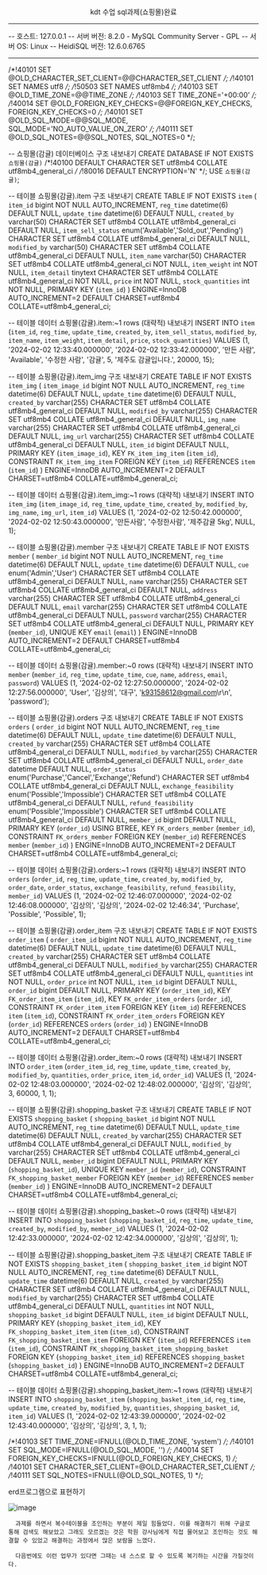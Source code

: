 <center>kdt 수업 sql과제(쇼핑몰)완료</center>

-- --------------------------------------------------------
-- 호스트:                          127.0.0.1
-- 서버 버전:                        8.2.0 - MySQL Community Server - GPL
-- 서버 OS:                        Linux
-- HeidiSQL 버전:                  12.6.0.6765
-- --------------------------------------------------------

/*!40101 SET @OLD_CHARACTER_SET_CLIENT=@@CHARACTER_SET_CLIENT */;
/*!40101 SET NAMES utf8 */;
/*!50503 SET NAMES utf8mb4 */;
/*!40103 SET @OLD_TIME_ZONE=@@TIME_ZONE */;
/*!40103 SET TIME_ZONE='+00:00' */;
/*!40014 SET @OLD_FOREIGN_KEY_CHECKS=@@FOREIGN_KEY_CHECKS, FOREIGN_KEY_CHECKS=0 */;
/*!40101 SET @OLD_SQL_MODE=@@SQL_MODE, SQL_MODE='NO_AUTO_VALUE_ON_ZERO' */;
/*!40111 SET @OLD_SQL_NOTES=@@SQL_NOTES, SQL_NOTES=0 */;


-- 쇼핑몰(감귤) 데이터베이스 구조 내보내기
CREATE DATABASE IF NOT EXISTS `쇼핑몰(감귤)` /*!40100 DEFAULT CHARACTER SET utf8mb4 COLLATE utf8mb4_general_ci */ /*!80016 DEFAULT ENCRYPTION='N' */;
USE `쇼핑몰(감귤)`;

-- 테이블 쇼핑몰(감귤).item 구조 내보내기
CREATE TABLE IF NOT EXISTS `item` (
  `item_id` bigint NOT NULL AUTO_INCREMENT,
  `reg_time` datetime(6) DEFAULT NULL,
  `update_time` datetime(6) DEFAULT NULL,
  `created_by` varchar(50) CHARACTER SET utf8mb4 COLLATE utf8mb4_general_ci DEFAULT NULL,
  `item_sell_status` enum('Available','Sold_out','Pending') CHARACTER SET utf8mb4 COLLATE utf8mb4_general_ci DEFAULT NULL,
  `modified_by` varchar(50) CHARACTER SET utf8mb4 COLLATE utf8mb4_general_ci DEFAULT NULL,
  `item_name` varchar(50) CHARACTER SET utf8mb4 COLLATE utf8mb4_general_ci NOT NULL,
  `item_weight` int NOT NULL,
  `item_detail` tinytext CHARACTER SET utf8mb4 COLLATE utf8mb4_general_ci NOT NULL,
  `price` int NOT NULL,
  `stock_quantities` int NOT NULL,
  PRIMARY KEY (`item_id`)
) ENGINE=InnoDB AUTO_INCREMENT=2 DEFAULT CHARSET=utf8mb4 COLLATE=utf8mb4_general_ci;

-- 테이블 데이터 쇼핑몰(감귤).item:~1 rows (대략적) 내보내기
INSERT INTO `item` (`item_id`, `reg_time`, `update_time`, `created_by`, `item_sell_status`, `modified_by`, `item_name`, `item_weight`, `item_detail`, `price`, `stock_quantities`) VALUES
	(1, '2024-02-02 12:33:40.000000', '2024-02-02 12:33:42.000000', '만든 사람', 'Available', '수정한 사람', '감귤', 5, '제주도 감귤입니다.', 20000, 15);

-- 테이블 쇼핑몰(감귤).item_img 구조 내보내기
CREATE TABLE IF NOT EXISTS `item_img` (
  `item_image_id` bigint NOT NULL AUTO_INCREMENT,
  `reg_time` datetime(6) DEFAULT NULL,
  `update_time` datetime(6) DEFAULT NULL,
  `created_by` varchar(255) CHARACTER SET utf8mb4 COLLATE utf8mb4_general_ci DEFAULT NULL,
  `modified_by` varchar(255) CHARACTER SET utf8mb4 COLLATE utf8mb4_general_ci DEFAULT NULL,
  `img_name` varchar(255) CHARACTER SET utf8mb4 COLLATE utf8mb4_general_ci DEFAULT NULL,
  `img_url` varchar(255) CHARACTER SET utf8mb4 COLLATE utf8mb4_general_ci DEFAULT NULL,
  `item_id` bigint DEFAULT NULL,
  PRIMARY KEY (`item_image_id`),
  KEY `FK_item_img_item` (`item_id`),
  CONSTRAINT `FK_item_img_item` FOREIGN KEY (`item_id`) REFERENCES `item` (`item_id`)
) ENGINE=InnoDB AUTO_INCREMENT=2 DEFAULT CHARSET=utf8mb4 COLLATE=utf8mb4_general_ci;

-- 테이블 데이터 쇼핑몰(감귤).item_img:~1 rows (대략적) 내보내기
INSERT INTO `item_img` (`item_image_id`, `reg_time`, `update_time`, `created_by`, `modified_by`, `img_name`, `img_url`, `item_id`) VALUES
	(1, '2024-02-02 12:50:42.000000', '2024-02-02 12:50:43.000000', '만든사람', '수정한사람', '제주감귤 5kg', NULL, 1);

-- 테이블 쇼핑몰(감귤).member 구조 내보내기
CREATE TABLE IF NOT EXISTS `member` (
  `member_id` bigint NOT NULL AUTO_INCREMENT,
  `reg_time` datetime(6) DEFAULT NULL,
  `update_time` datetime(6) DEFAULT NULL,
  `cue` enum('Admin','User') CHARACTER SET utf8mb4 COLLATE utf8mb4_general_ci DEFAULT NULL,
  `name` varchar(255) CHARACTER SET utf8mb4 COLLATE utf8mb4_general_ci DEFAULT NULL,
  `address` varchar(255) CHARACTER SET utf8mb4 COLLATE utf8mb4_general_ci DEFAULT NULL,
  `email` varchar(255) CHARACTER SET utf8mb4 COLLATE utf8mb4_general_ci DEFAULT NULL,
  `password` varchar(255) CHARACTER SET utf8mb4 COLLATE utf8mb4_general_ci DEFAULT NULL,
  PRIMARY KEY (`member_id`),
  UNIQUE KEY `email` (`email`)
) ENGINE=InnoDB AUTO_INCREMENT=2 DEFAULT CHARSET=utf8mb4 COLLATE=utf8mb4_general_ci;

-- 테이블 데이터 쇼핑몰(감귤).member:~0 rows (대략적) 내보내기
INSERT INTO `member` (`member_id`, `reg_time`, `update_time`, `cue`, `name`, `address`, `email`, `password`) VALUES
	(1, '2024-02-02 12:27:50.000000', '2024-02-02 12:27:56.000000', 'User', '김상의', '대구', 'k93158612@gmail.com\r\n', 'password');

-- 테이블 쇼핑몰(감귤).orders 구조 내보내기
CREATE TABLE IF NOT EXISTS `orders` (
  `order_id` bigint NOT NULL AUTO_INCREMENT,
  `reg_time` datetime(6) DEFAULT NULL,
  `update_time` datetime(6) DEFAULT NULL,
  `created_by` varchar(255) CHARACTER SET utf8mb4 COLLATE utf8mb4_general_ci DEFAULT NULL,
  `modified_by` varchar(255) CHARACTER SET utf8mb4 COLLATE utf8mb4_general_ci DEFAULT NULL,
  `order_date` datetime DEFAULT NULL,
  `order_status` enum('Purchase','Cancel','Exchange','Refund') CHARACTER SET utf8mb4 COLLATE utf8mb4_general_ci DEFAULT NULL,
  `exchange_feasibility` enum('Possible','Impossible') CHARACTER SET utf8mb4 COLLATE utf8mb4_general_ci DEFAULT NULL,
  `refund_feasibility` enum('Possible','Impossible') CHARACTER SET utf8mb4 COLLATE utf8mb4_general_ci DEFAULT NULL,
  `member_id` bigint DEFAULT NULL,
  PRIMARY KEY (`order_id`) USING BTREE,
  KEY `FK_orders_member` (`member_id`),
  CONSTRAINT `FK_orders_member` FOREIGN KEY (`member_id`) REFERENCES `member` (`member_id`)
) ENGINE=InnoDB AUTO_INCREMENT=2 DEFAULT CHARSET=utf8mb4 COLLATE=utf8mb4_general_ci;

-- 테이블 데이터 쇼핑몰(감귤).orders:~1 rows (대략적) 내보내기
INSERT INTO `orders` (`order_id`, `reg_time`, `update_time`, `created_by`, `modified_by`, `order_date`, `order_status`, `exchange_feasibility`, `refund_feasibility`, `member_id`) VALUES
	(1, '2024-02-02 12:46:07.000000', '2024-02-02 12:46:08.000000', '김상의', '김상의', '2024-02-02 12:46:34', 'Purchase', 'Possible', 'Possible', 1);

-- 테이블 쇼핑몰(감귤).order_item 구조 내보내기
CREATE TABLE IF NOT EXISTS `order_item` (
  `order_item_id` bigint NOT NULL AUTO_INCREMENT,
  `reg_time` datetime(6) DEFAULT NULL,
  `update_time` datetime(6) DEFAULT NULL,
  `created_by` varchar(255) CHARACTER SET utf8mb4 COLLATE utf8mb4_general_ci DEFAULT NULL,
  `modified_by` varchar(255) CHARACTER SET utf8mb4 COLLATE utf8mb4_general_ci DEFAULT NULL,
  `quantities` int NOT NULL,
  `order_price` int NOT NULL,
  `item_id` bigint DEFAULT NULL,
  `order_id` bigint DEFAULT NULL,
  PRIMARY KEY (`order_item_id`),
  KEY `FK_order_item_item` (`item_id`),
  KEY `FK_order_item_orders` (`order_id`),
  CONSTRAINT `FK_order_item_item` FOREIGN KEY (`item_id`) REFERENCES `item` (`item_id`),
  CONSTRAINT `FK_order_item_orders` FOREIGN KEY (`order_id`) REFERENCES `orders` (`order_id`)
) ENGINE=InnoDB AUTO_INCREMENT=2 DEFAULT CHARSET=utf8mb4 COLLATE=utf8mb4_general_ci;

-- 테이블 데이터 쇼핑몰(감귤).order_item:~0 rows (대략적) 내보내기
INSERT INTO `order_item` (`order_item_id`, `reg_time`, `update_time`, `created_by`, `modified_by`, `quantities`, `order_price`, `item_id`, `order_id`) VALUES
	(1, '2024-02-02 12:48:03.000000', '2024-02-02 12:48:02.000000', '김상의', '김상의', 3, 60000, 1, 1);

-- 테이블 쇼핑몰(감귤).shopping_basket 구조 내보내기
CREATE TABLE IF NOT EXISTS `shopping_basket` (
  `shopping_basket_id` bigint NOT NULL AUTO_INCREMENT,
  `reg_time` datetime(6) DEFAULT NULL,
  `update_time` datetime(6) DEFAULT NULL,
  `created_by` varchar(255) CHARACTER SET utf8mb4 COLLATE utf8mb4_general_ci DEFAULT NULL,
  `modified_by` varchar(255) CHARACTER SET utf8mb4 COLLATE utf8mb4_general_ci DEFAULT NULL,
  `member_id` bigint DEFAULT NULL,
  PRIMARY KEY (`shopping_basket_id`),
  UNIQUE KEY `member_id` (`member_id`),
  CONSTRAINT `FK_shopping_basket_member` FOREIGN KEY (`member_id`) REFERENCES `member` (`member_id`)
) ENGINE=InnoDB AUTO_INCREMENT=2 DEFAULT CHARSET=utf8mb4 COLLATE=utf8mb4_general_ci;

-- 테이블 데이터 쇼핑몰(감귤).shopping_basket:~0 rows (대략적) 내보내기
INSERT INTO `shopping_basket` (`shopping_basket_id`, `reg_time`, `update_time`, `created_by`, `modified_by`, `member_id`) VALUES
	(1, '2024-02-02 12:42:33.000000', '2024-02-02 12:42:34.000000', '김상의', '김상의', 1);

-- 테이블 쇼핑몰(감귤).shopping_basket_item 구조 내보내기
CREATE TABLE IF NOT EXISTS `shopping_basket_item` (
  `shopping_basket_item_id` bigint NOT NULL AUTO_INCREMENT,
  `reg_time` datetime(6) DEFAULT NULL,
  `update_time` datetime(6) DEFAULT NULL,
  `created_by` varchar(255) CHARACTER SET utf8mb4 COLLATE utf8mb4_general_ci DEFAULT NULL,
  `modified_by` varchar(255) CHARACTER SET utf8mb4 COLLATE utf8mb4_general_ci DEFAULT NULL,
  `quantities` int NOT NULL,
  `shopping_basket_id` bigint DEFAULT NULL,
  `item_id` bigint DEFAULT NULL,
  PRIMARY KEY (`shopping_basket_item_id`),
  KEY `FK_shopping_basket_item_item` (`item_id`),
  CONSTRAINT `FK_shopping_basket_item_item` FOREIGN KEY (`item_id`) REFERENCES `item` (`item_id`),
  CONSTRAINT `FK_shopping_basket_item_shopping_basket` FOREIGN KEY (`shopping_basket_item_id`) REFERENCES `shopping_basket` (`shopping_basket_id`)
) ENGINE=InnoDB AUTO_INCREMENT=2 DEFAULT CHARSET=utf8mb4 COLLATE=utf8mb4_general_ci;

-- 테이블 데이터 쇼핑몰(감귤).shopping_basket_item:~1 rows (대략적) 내보내기
INSERT INTO `shopping_basket_item` (`shopping_basket_item_id`, `reg_time`, `update_time`, `created_by`, `modified_by`, `quantities`, `shopping_basket_id`, `item_id`) VALUES
	(1, '2024-02-02 12:43:39.000000', '2024-02-02 12:43:40.000000', '김상의', '김상의', 3, 1, 1);

/*!40103 SET TIME_ZONE=IFNULL(@OLD_TIME_ZONE, 'system') */;
/*!40101 SET SQL_MODE=IFNULL(@OLD_SQL_MODE, '') */;
/*!40014 SET FOREIGN_KEY_CHECKS=IFNULL(@OLD_FOREIGN_KEY_CHECKS, 1) */;
/*!40101 SET CHARACTER_SET_CLIENT=@OLD_CHARACTER_SET_CLIENT */;
/*!40111 SET SQL_NOTES=IFNULL(@OLD_SQL_NOTES, 1) */;

erd프로그램으로 표현하기

![image](https://github.com/KimSang-Ui/KimSang-Ui.github.io/assets/155289035/5f16e87d-91d9-4534-bfdd-21dd8d4c6387)

      과제를 하면서 복수테이블을 조인하는 부분이 제일 힘들었다. 이를 해결하기 위해 구글로 통해 검색도 해보았고 그래도 모르겠는 것은 학원 강사님에게 직접 물어보고 조인하는 것도 해결할 수 있었고 해결하는 과정에서 많은 보람을 느꼈다. 

      다음번에도 이런 업무가 있다면 그때는 내 스스로 할 수 있도록 복기하는 시간을 가질것이다.  

